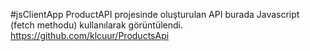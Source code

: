 #jsClientApp
ProductAPI projesinde oluşturulan API burada Javascript (fetch methodu) kullanılarak görüntülendi.
https://github.com/klcuur/ProductsApi
